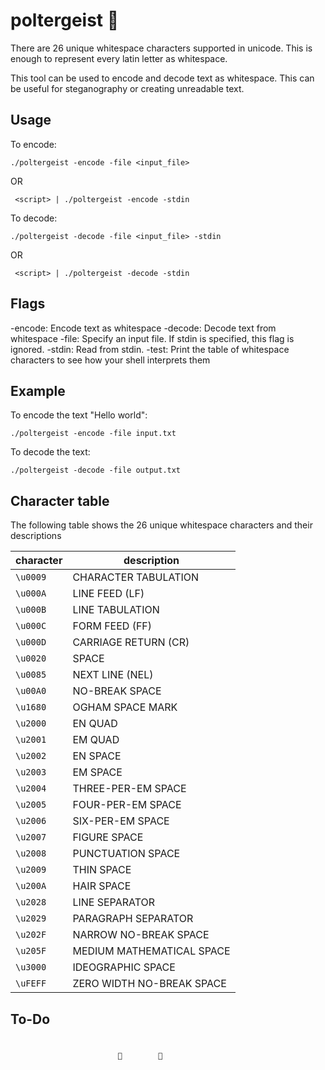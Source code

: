 # poltergeist 👻

There are 26 unique whitespace characters supported in unicode. This is enough to represent every latin letter as whitespace. 

This tool can be used to encode and decode text as whitespace. This can be useful for steganography or creating unreadable text.

## Usage

To encode:

`./poltergeist -encode -file <input_file>`

OR 

` <script> | ./poltergeist -encode -stdin`

To decode:

`./poltergeist -decode -file <input_file> -stdin`

OR

` <script> | ./poltergeist -decode -stdin`

## Flags

-encode: Encode text as whitespace
-decode: Decode text from whitespace
-file: Specify an input file. If stdin is specified, this flag is ignored.
-stdin: Read from stdin.
-test: Print the table of whitespace characters to see how your shell interprets them

## Example

To encode the text "Hello world":

`./poltergeist -encode -file input.txt`

To decode the text:

`./poltergeist -decode -file output.txt`

## Character table

The following table shows the 26 unique whitespace characters and their descriptions

| character | description |
| --------- | ---------- |
|`\u0009` | CHARACTER TABULATION |
|`\u000A` | LINE FEED (LF) |
|`\u000B` | LINE TABULATION |
|`\u000C` | FORM FEED (FF) |
|`\u000D` | CARRIAGE RETURN (CR) |
|`\u0020` | SPACE |
|`\u0085` | NEXT LINE (NEL) |
|`\u00A0` | NO-BREAK SPACE |
|`\u1680` | OGHAM SPACE MARK |
|`\u2000` | EN QUAD |
|`\u2001` | EM QUAD |
|`\u2002` | EN SPACE |
|`\u2003` | EM SPACE |
|`\u2004` | THREE-PER-EM SPACE |
|`\u2005` | FOUR-PER-EM SPACE |
|`\u2006` | SIX-PER-EM SPACE |
|`\u2007` | FIGURE SPACE |
|`\u2008` | PUNCTUATION SPACE |
|`\u2009` | THIN SPACE |
|`\u200A` | HAIR SPACE |
|`\u2028` | LINE SEPARATOR |
|`\u2029` | PARAGRAPH SEPARATOR |
|`\u202F` | NARROW NO-BREAK SPACE |
|`\u205F` | MEDIUM MATHEMATICAL SPACE |
|`\u3000` | IDEOGRAPHIC SPACE |
|`\uFEFF` | ZERO WIDTH NO-BREAK SPACE |

## To-Do
```
                   
                	               	
```